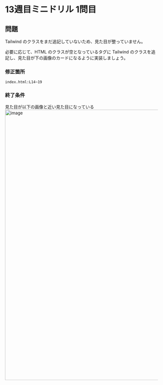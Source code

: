 # 13週目ミニドリル 1問目

## 問題
Tailwind のクラスをまだ追記していないため、見た目が整っていません。

必要に応じて、HTML のクラスが空となっているタグに Tailwind のクラスを追記し、見た目が下の画像のカードになるように実装しましょう。

### 修正箇所

`index.html:L14~19`

### 終了条件
見た目が以下の画像と近い見た目になっている
<img width="890" alt="image" src="https://github.com/posse-ap/drill-ph1/assets/86785032/f5b4e92e-70d5-494e-aeba-3e7ff0813d77">

